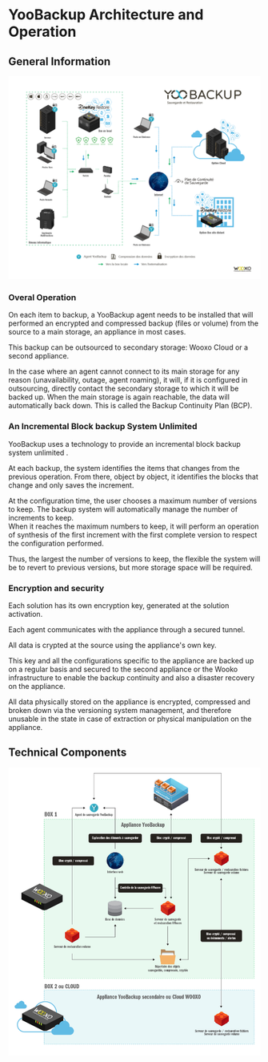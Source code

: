 # YooBackup Architecture and Operation

## General Information

![](.gitbook/assets/image%20%2813%29.png)

### Overal Operation

On each item to backup, a YooBackup agent needs to be installed that will performed an encrypted and compressed backup \(files or volume\) from the source to a main storage, an appliance in most cases.

This backup can be outsourced to secondary storage: Wooxo Cloud or a second appliance. 

In the case where an agent cannot connect to its main storage for any reason \(unavailability, outage, agent roaming\), it will, if it is configured in outsourcing, directly contact the secondary storage to which it will be backed up. When the main storage is again reachable, the data will automatically back down. This is called the Backup Continuity Plan \(BCP\). 

### An Incremental Block backup System Unlimited 

YooBackup uses a technology to provide an incremental block backup system unlimited . 

At each backup, the system identifies the items that changes from the previous operation. From there, object by object, it identifies the blocks that change and only saves the increment.

At the configuration time, the user chooses a maximum number of versions to keep. The backup system will automatically manage the number of increments to keep.  
When it reaches the maximum numbers to keep, it will perform an operation of synthesis of the first increment with the first complete version to respect the configuration performed. 

Thus, the largest the number of versions to keep, the flexible the system will be to revert to previous versions, but more storage space will be required. 

### Encryption and security

Each solution has its own encryption key, generated at the solution activation. 

Each agent communicates with the appliance through a secured tunnel.

All data is crypted at the source using the appliance's own key. 

This key and all the configurations specific to the appliance are backed up on a regular basis and secured to the second appliance or the Wooko infrastructure to enable the backup continuity and also a disaster recovery on the appliance. 

All data physically stored on the appliance is encrypted, compressed and broken down via the versioning system management, and therefore unusable in the state in case of extraction or physical manipulation on the appliance.

## Technical Components

![](.gitbook/assets/image%20%2823%29.png)

